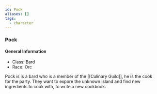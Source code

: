```yaml
---
id: Pock
aliases: []
tags:
  - character
---
```


### Pock


#### General Information
- Class: Bard
- Race: Orc


Pock is is a bard who is a member of the [[Culinary Guild]], he is the cook for the party.
They want to expore the unknown island and find new ingredients to cook with, to write a new cookbook.
